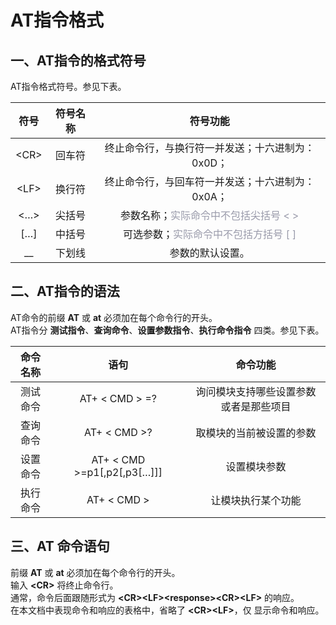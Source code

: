 # AT指令格式
## **一、AT指令的格式符号**
AT指令格式符号。参见下表。


| 符号 | 符号名称      | 符号功能  |
|:--------:| :-------------:| :-------------:|
| \<CR\>|回车符|终止命令行，与换行符一并发送；十六进制为：0x0D； |
| \<LF\> |换行符|终止命令行，与回车符一并发送；十六进制为：0x0A； |
| \<…\>|尖括号 |参数名称；<font color=#999AAA >实际命令中不包括尖括号 < ></font>|
| \[…\] |中括号 |可选参数；<font color=#999AAA >实际命令中不包括方括号 [ ]</font> |
| __ |下划线 |参数的默认设置。 |


## **二、AT指令的语法**
AT命令的前缀 __AT__ 或 __at__ 必须加在每个命令行的开头。  
AT指令分 __测试指令__、__查询命令__、__设置参数指令__、__执行命令指令__ 四类。参见下表。

| 命令名称 | 语句     | 命令功能  |
|:--------:| :-------------:| :-------------:|
| 测试命令 | AT+ < CMD > =? |询问模块支持哪些设置参数或者是那些项目 |
| 查询命令 | AT+ < CMD >?|取模块的当前被设置的参数 |
| 设置命令 | AT+ < CMD >=p1[,p2[,p3[…]]]  |设置模块参数 |
| 执行命令  | AT+ < CMD > |让模块执行某个功能 |

## **三、AT 命令语句**

前缀 __AT__ 或 __at__ 必须加在每个命令行的开头。  
输入 __\<CR\>__ 将终止命令行。  
通常，命令后面跟随形式为 __\<CR\>\<LF\>\<response\>\<CR\>\<LF\>__ 的响应。  
在本文档中表现命令和响应的表格中，省略了 __\<CR\>\<LF\>__，仅 显示命令和响应。
 